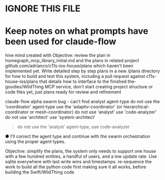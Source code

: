 # IGNORE THIS FILE

# Keep notes on what prompts have been used for claude-flow

hive mind created with Objective: 
review the plan in homegraph_mcp_library_initial.md and the plans in related project github.com/adrianco/c11s-ios-house/plans which haven't been implemented yet. Write detailed step 
  by step plans in a new /plans directory for how to build and test this system, including a pull request against c11s-house-ios/plans that details how to interface to the finished 
  the-goodies/WildThing MCP service, don't start creating project structure or code files yet, just plans ready for review and refinement


claude-flow alpha swarm bug - can't find analyst agent-type
do not use the 'coordinator' agent-type use the 'adaptiv-coordinator' (or hierarchical-coordinator or mesh-coordinator)
do not use 'analyst' use 'code-analyzer'
do not use 'architect' use 'system-architect'

> do not use the 'analyst' agent-type, use code-analyzer

● I'll correct the agent type and continue with the swarm orchestration using the proper agent types.


Objective: simplify the plans, the system only needs to support one house with a few hundred entities, a handful of users, and a low update rate. Use sqlite everywhere with last write wins and timestamps. 
  re-sequence the work to build all the python code first making sure it all works, before building the Swift/WildThing code


  